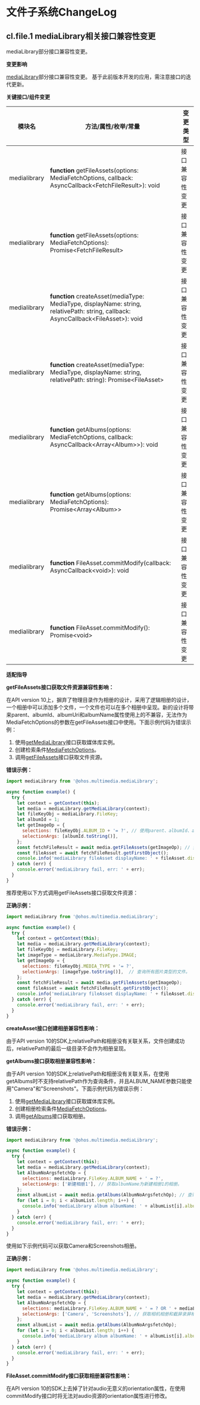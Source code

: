 # 文件子系统ChangeLog

## cl.file.1 mediaLibrary相关接口兼容性变更

mediaLibrary部分接口兼容性变更。

**变更影响**

[mediaLibrary](../../../application-dev/reference/apis/js-apis-medialibrary.md)部分接口兼容性变更。
基于此前版本开发的应用，需注意接口的迭代更新。

**关键接口/组件变更**

| 模块名                    | 方法/属性/枚举/常量                                          | 变更类型 |
| ------------------------- | ------------------------------------------------------------ | -------- |
| medialibrary   |  **function** getFileAssets(options: MediaFetchOptions, callback: AsyncCallback&lt;FetchFileResult&gt;): void | 接口兼容性变更     |
| medialibrary   |  **function** getFileAssets(options: MediaFetchOptions): Promise&lt;FetchFileResult&gt; | 接口兼容性变更     |
| medialibrary   |  **function** createAsset(mediaType: MediaType, displayName: string, relativePath: string, callback: AsyncCallback&lt;FileAsset&gt;): void| 接口兼容性变更     |
| medialibrary   |  **function** createAsset(mediaType: MediaType, displayName: string, relativePath: string): Promise&lt;FileAsset&gt;| 接口兼容性变更     |
| medialibrary   |  **function** getAlbums(options: MediaFetchOptions, callback: AsyncCallback&lt;Array&lt;Album&gt;&gt;): void | 接口兼容性变更     |
| medialibrary   |  **function** getAlbums(options: MediaFetchOptions): Promise&lt;Array&lt;Album&gt;&gt; | 接口兼容性变更     |
| medialibrary   |  **function** FileAsset.commitModify(callback: AsyncCallback&lt;void&gt;): void | 接口兼容性变更     |
| medialibrary   |  **function** FileAsset.commitModify(): Promise&lt;void&gt; | 接口兼容性变更     |

**适配指导**

**getFileAssets接口获取文件资源兼容性影响：**

在API version 10上，摒弃了物理目录作为相册的设计，采用了逻辑相册的设计，一个相册中可以添加多个文件，一个文件也可以在多个相册中呈现。新的设计将带来parent、albumId、albumUri和albumName属性使用上的不兼容，无法作为MediaFetchOptions的参数在getFileAssets接口中使用。下面示例代码为错误示例：

1. 使用[getMediaLibrary](../../../application-dev/reference/apis/js-apis-medialibrary.md#medialibrarygetmedialibrary)接口获取媒体库实例。
2. 创建检索条件[MediaFetchOptions](../../../application-dev/reference/apis/js-apis-medialibrary.md#mediafetchoptions7)。
3. 调用[getFileAssets](../../../application-dev/reference/apis/js-apis-medialibrary.md#getfileassets7)接口获取文件资源。

**错误示例：**

```js
import mediaLibrary from '@ohos.multimedia.mediaLibrary';

async function example() {
  try {
    let context = getContext(this);
    let media = mediaLibrary.getMediaLibrary(context);
    let fileKeyObj = mediaLibrary.FileKey;
    let albumId = 1;
    let getImageOp = {
      selections: fileKeyObj.ALBUM_ID + '= ?', // 使用parent、albumId、albumUri和albumName属性查询均无法获取文件资源。
      selectionArgs: [albumId.toString()],
    };
    const fetchFileResult = await media.getFileAssets(getImageOp); // 查询失败，获取的fetchFileResult为空。
    const fileAsset = await fetchFileResult.getFirstObject();
    console.info('mediaLibrary fileAsset displayName: ' + fileAsset.displayName);
  } catch (err) {
    console.error('mediaLibrary fail, err: ' + err);
  }
}
```

推荐使用以下方式调用getFileAssets接口获取文件资源：

**正确示例：**

```js
import mediaLibrary from '@ohos.multimedia.mediaLibrary';

async function example() {
  try {
    let context = getContext(this);
    let media = mediaLibrary.getMediaLibrary(context);
    let fileKeyObj = mediaLibrary.FileKey;
    let imageType = mediaLibrary.MediaType.IMAGE;
    let getImageOp = {
      selections: fileKeyObj.MEDIA_TYPE + '= ?',
      selectionArgs: [imageType.toString()],  // 查询所有图片类型的文件。
    };
    const fetchFileResult = await media.getFileAssets(getImageOp); 
    const fileAsset = await fetchFileResult.getFirstObject();
    console.info('mediaLibrary fileAsset displayName: ' + fileAsset.displayName);
  } catch (err) {
    console.error('mediaLibrary fail, err: ' + err);
  }
}
```

**createAsset接口创建相册兼容性影响：**

由于API version 10的SDK上relativePath和相册没有关联关系，文件创建成功后，relativePath的最后一级目录不会作为相册呈现。

**getAlbums接口获取相册兼容性影响：**

由于API version 10的SDK上relativePath和相册没有关联关系，在使用getAlbums时不支持relativePath作为查询条件，并且ALBUM_NAME参数只能使用"Camera"和"Screenshots"。下面示例代码为错误示例：

1. 使用[getMediaLibrary](../../../application-dev/reference/apis/js-apis-medialibrary.md#medialibrarygetmedialibrary)接口获取媒体库实例。
2. 创建相册检索条件[MediaFetchOptions](../../../application-dev/reference/apis/js-apis-medialibrary.md#mediafetchoptions7)。
3. 调用[getAlbums](../../../application-dev/reference/apis/js-apis-medialibrary.md#getalbums7)接口获取相册。

**错误示例：**

```js
import mediaLibrary from '@ohos.multimedia.mediaLibrary';

async function example() {
  try {
    let context = getContext(this);
    let media = mediaLibrary.getMediaLibrary(context);
    let AlbumNoArgsfetchOp = {
      selections: mediaLibrary.FileKey.ALBUM_NAME + ' = ?',
      selectionArgs: ['新建相册1'], // 获取albumName为新建相册1的相册。
    };
    const albumList = await media.getAlbums(AlbumNoArgsfetchOp); // 查询失败，获取的fetchFileResult为空。
    for (let i = 0; i < albumList.length; i++) {
      console.info('mediaLibrary album albumName: ' + albumList[i].albumName);
    }
  } catch (err) {
    console.error('mediaLibrary fail, err: ' + err);
  }
}
```

使用如下示例代码可以获取Camera和Screenshots相册。

**正确示例：**

```js
import mediaLibrary from '@ohos.multimedia.mediaLibrary';

async function example() {
  try {
    let context = getContext(this);
    let media = mediaLibrary.getMediaLibrary(context);
    let AlbumNoArgsfetchOp = {
      selections: mediaLibrary.FileKey.ALBUM_NAME + ' = ? OR ' + mediaLibrary.FileKey.ALBUM_NAME + ' = ?',
      selectionArgs: ['Camera', 'Screenshots'], // 获取相机相册和截屏录屏相册。
    };
    const albumList = await media.getAlbums(AlbumNoArgsfetchOp);
    for (let i = 0; i < albumList.length; i++) {
      console.info('mediaLibrary album albumName: ' + albumList[i].albumName);
    }
  } catch (err) {
    console.error('mediaLibrary fail, err: ' + err);
  }
}
```

**FileAsset.commitModify接口获取相册兼容性影响：**

在API version 10的SDK上去掉了针对audio无意义的orientation属性，在使用commitModify接口时将无法对audio资源的orientation属性进行修改。
